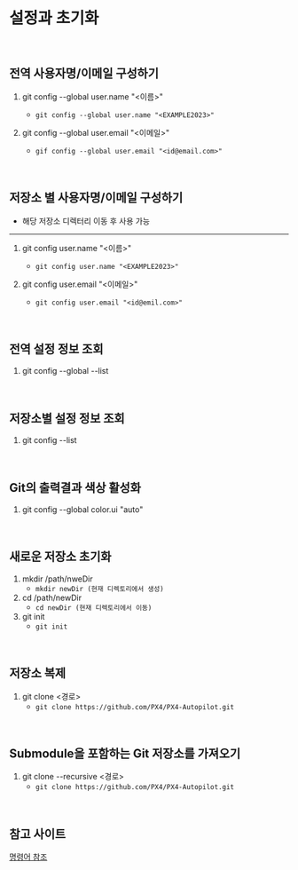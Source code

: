 설정과 초기화
=========

<br/>

전역 사용자명/이메일 구성하기
--------------------------
1. git config --global user.name "<이름>"
    * `git config --global user.name "<EXAMPLE2023>"`

2. git config --global user.email "<이메일>"
    * `gif config --global user.email "<id@email.com>"`

<br/>

저장소 별 사용자명/이메일 구성하기
-------------------------------
* 해당 저장소 디렉터리 이동 후 사용 가능
-------------------------------
1. git config user.name "<이름>"
    * `git config user.name "<EXAMPLE2023>"`

2. git config user.email "<이메일>"
    * `git config user.email "<id@emil.com>"`

<br/>

전역 설정 정보 조회
-----------------
1. git config --global --list

<br/>

저장소별 설정 정보 조회
---------------------
1. git config --list

<br/>

Git의 출력결과 색상 활성화
------------------------
1. git config --global color.ui "auto"

<br/>

새로운 저장소 초기화
------------------
1. mkdir /path/nweDir
    * `mkdir newDir (현재 디렉토리에서 생성)`
2. cd /path/newDir
    * `cd newDir (현재 디렉토리에서 이동)`
3. git init
    * `git init`

<br/>

저장소 복제
----------
1. git clone <경로>
    * `git clone https://github.com/PX4/PX4-Autopilot.git`

<br/>

Submodule을 포함하는 Git 저장소를 가져오기
-----------------------------------------
1. git clone --recursive <경로>
    * `git clone https://github.com/PX4/PX4-Autopilot.git`

<br/>

참고 사이트
-------------------------------------------
[명령어 참조](https://medium.com/@joongwon/git-git-%EB%AA%85%EB%A0%B9%EC%96%B4-%EC%A0%95%EB%A6%AC-c25b421ecdbd)
